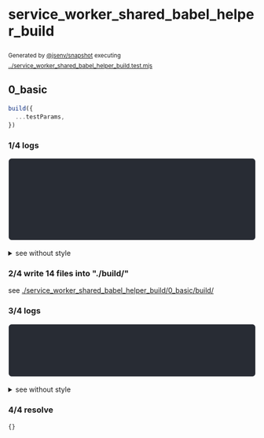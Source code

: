 # service_worker_shared_babel_helper_build

<sub>
  Generated by <a href="https://github.com/jsenv/core/tree/main/packages/independent/snapshot">@jsenv/snapshot</a> executing <a href="../service_worker_shared_babel_helper_build.test.mjs">../service_worker_shared_babel_helper_build.test.mjs</a>
</sub>

## 0_basic

```js
build({
  ...testParams,
})
```

### 1/4 logs

![img](service_worker_shared_babel_helper_build/0_basic/log_group.svg)

<details>
  <summary>see without style</summary>

```console

build "./main.html"
⠋ generate source graph
✔ generate source graph (done in <X> second)
⠋ generate build graph
✔ generate build graph (done in <X> second)
⠋ inject urls in service worker
✔ inject urls in service worker (done in <X> second)
⠋ write files in build directory

```

</details>


### 2/4 write 14 files into "./build/"

see [./service_worker_shared_babel_helper_build/0_basic/build/](./service_worker_shared_babel_helper_build/0_basic/build/)

### 3/4 logs

![img](service_worker_shared_babel_helper_build/0_basic/log_group_1.svg)

<details>
  <summary>see without style</summary>

```console
✔ write files in build directory (done in <X> second)
--- build files ---  
- html : 1 (23 kB / 42 %)
- js   : 13 (32 kB / 58 %)
- total: 14 (54 kB / 100 %)
--------------------
```

</details>


### 4/4 resolve

```js
{}
```